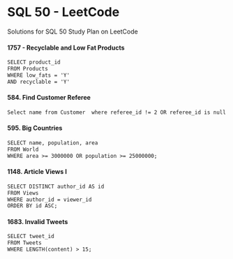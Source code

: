 # SQL 50 - LeetCode  
Solutions for SQL 50 Study Plan on LeetCode  


#### **1757 - Recyclable and Low Fat Products**
```markdown
SELECT product_id  
FROM Products  
WHERE low_fats = 'Y'  
AND recyclable = 'Y'  
````

#### **584. Find Customer Referee**
```markdown
Select name from Customer  where referee_id != 2 OR referee_id is null
````

#### **595. Big Countries**
```markdown
SELECT name, population, area
FROM World
WHERE area >= 3000000 OR population >= 25000000;
````


#### **1148. Article Views I**
```markdown
SELECT DISTINCT author_id AS id
FROM Views
WHERE author_id = viewer_id
ORDER BY id ASC;
````

#### **1683. Invalid Tweets**
```markdown
SELECT tweet_id
FROM Tweets
WHERE LENGTH(content) > 15;
````
